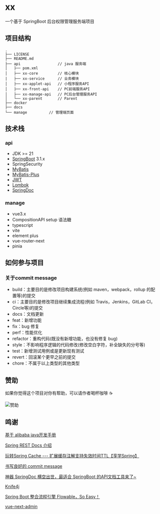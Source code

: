 # xx

一个基于 SpringBoot 后台权限管理服务端项目

## 项目结构

```
.
├── LICENSE
├── README.md
├── api                 // java 服务端
│   ├── pom.xml
│   ├── xx-core         // 核心模块
|   ├── xx-service      // 业务模块
│   ├── xx-applet-api   // 小程序服务API
│   ├── xx-front-api    // PC前端服务API
│   ├── xx-manage-api   // PC后台管理服务API
│   └── xx-parent       // Parent
├── docker
├── docs
└── manage          // 管理端页面
```

## 技术栈

### api

* JDK \>= 21
* [SpringBoot](https://spring.io/projects/spring-boot) 3.1.x
* SpringSecurity
* [MyBatis](https://github.com/mybatis)
* [MyBatis-Plus](https://baomidou.com/)
* [JWT](https://jwt.io/)
* [Lombok](https://projectlombok.org/)
* [SpringDoc](https://springdoc.org/)

### manage

* vue3.x
* CompositionAPI setup 语法糖
* typescript
* vite
* element plus
* vue-router-next
* pinia 

## 如何参与项目

### 关于commit message

* build：主要目的是修改项目构建系统(例如 maven，webpack，rollup 的配置等)的提交
* ci：主要目的是修改项目继续集成流程(例如 Travis，Jenkins，GitLab CI，Circle等)的提交
* docs：文档更新
* feat：新增功能
* fix：bug 修复
* perf：性能优化
* refactor：重构代码(既没有新增功能，也没有修复 bug)
* style：不影响程序逻辑的代码修改(修改空白字符，补全缺失的分号等)
* test：新增测试用例或是更新现有测试
* revert：回滚某个更早之前的提交
* chore：不属于以上类型的其他类型

## 赞助

如果你觉得这个项目对你有帮助，可以请作者喝杯咖啡 ☕️

![赞助](https://user-images.githubusercontent.com/13061300/224538394-2e680d78-00f8-4a1b-930a-1fd956e8dd80.png)

## 鸣谢

[基于 alibaba java开发手册](https://developer.aliyun.com/topic/java20)

[Spring REST Docs 介绍](https://www.scienjus.com/introduction-to-spring-restdocs/)

[玩转Spring Cache --- 扩展缓存注解支持失效时间TTL【享学Spring】](https://blog.csdn.net/f641385712/article/details/95234347)

[书写良好的 commit message](https://loveky.github.io/2018/06/04/write-good-commit-message/)

[神器 SpringDoc 横空出世，最适合 SpringBoot 的API文档工具来了~](https://blog.csdn.net/zhenghongcs/article/details/123812583)

[Knife4j](https://doc.xiaominfo.com/)

[Spring Boot 整合流程引擎 Flowable，So Easy！](https://www.51cto.com/article/708150.html)

[vue-next-admin](http://github.com/lyt-Top/vue-next-admin)